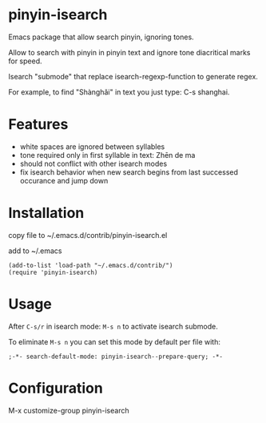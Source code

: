 # pinyin-isearch
Emacs package that allow search pinyin, ignoring tones.

Allow to search with pinyin in pinyin text and ignore tone diacritical marks for speed.

Isearch "submode" that replace isearch-regexp-function to generate regex.

For example, to find "Shànghǎi" in text you just type: C-s shanghai.

# Features
- white spaces are ignored between syllables
- tone required only in first syllable in text: Zhēn de ma
- should not conflict with other isearch modes
- fix isearch behavior when new search begins from last successed occurance and jump down


# Installation
copy file to ~/.emacs.d/contrib/pinyin-isearch.el

add to ~/.emacs

```elisp
(add-to-list 'load-path "~/.emacs.d/contrib/")
(require 'pinyin-isearch)
```

# Usage
After ```C-s/r``` in isearch mode: ```M-s n``` to activate isearch submode.

To eliminate ```M-s n``` you can set this mode by default per file with:

```;-*- search-default-mode: pinyin-isearch--prepare-query; -*-```

# Configuration
M-x customize-group pinyin-isearch
